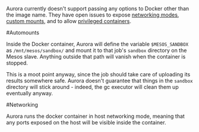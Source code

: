 Aurora currently doesn't support passing any options to Docker other than the image name. They have open issues to expose [networking modes](https://issues.apache.org/jira/browse/AURORA-1095), [custom mounts](https://issues.apache.org/jira/browse/AURORA-1107), and to allow [privileged containers](https://issues.apache.org/jira/browse/AURORA-1057).

#Automounts

Inside the Docker container, Aurora will define the variable `$MESOS_SANDBOX` as `/mnt/mesos/sandbox/` and mount it to that job's `sandbox` directory on the Mesos slave. Anything outside that path will vanish when the container is stopped.

This is a moot point anyway, since the job should take care of uploading its results somewhere safe. Aurora doesn't guarantee that things in the `sandbox` directory will stick around - indeed, the gc executor will clean them up eventually anyway.

#Networking

Aurora runs the docker container in host networking mode, meaning that any ports exposed on the host will be visible inside the container.